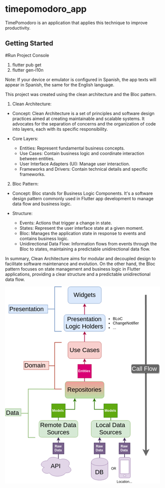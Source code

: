 # timepomodoro_app
TimePomodoro is an application that applies this technique to improve productivity.

## Getting Started

#Run Project
Console
1. flutter pub get
2. flutter gen-l10n

Note: If your device or emulator is configured in Spanish, the app texts will appear in Spanish, the same for the English language.

This project was created using the clean architecture and the Bloc pattern.

1. Clean Architecture:

- Concept: Clean Architecture is a set of principles and software design practices aimed at creating maintainable and scalable systems. It advocates for the separation of concerns and the organization of code into layers, each with its specific responsibility.

- Core Layers:
    - Entities: Represent fundamental business concepts.
    - Use Cases: Contain business logic and coordinate interaction between entities.
    - User Interface Adapters (UI): Manage user interaction.
    - Frameworks and Drivers: Contain technical details and specific frameworks.

2. Bloc Pattern:

- Concept: Bloc stands for Business Logic Components. It's a software design pattern commonly used in Flutter app development to manage data flow and business logic.

- Structure:
    - Events: Actions that trigger a change in state.
    - States: Represent the user interface state at a given moment.
    - Bloc: Manages the application state in response to events and contains business logic.
    - Unidirectional Data Flow: Information flows from events through the Bloc to states, maintaining a predictable unidirectional data flow.

In summary, Clean Architecture aims for modular and decoupled design to facilitate software maintenance and evolution. On the other hand, the Bloc pattern focuses on state management and business logic in Flutter applications, providing a clear structure and a predictable unidirectional data flow.

![Alt text](image.png)
